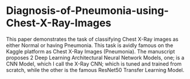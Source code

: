 # Diagnosis-of-Pneumonia-using-Chest-X-Ray-Images
This paper demonstrates the task of classifying Chest X-Ray images as either Normal or having Pneumonia. This task is avidly famous on the Kaggle platform as Chest X-Ray Images (Pneumonia). The manuscript proposes 2 Deep Learning Architectural Neural Network Models, one; is a CNN Model, which I call the X-Ray CNN; which is tuned and trained from scratch, while the other is the famous ResNet50 Transfer Learning Model.
